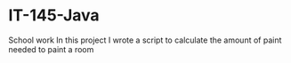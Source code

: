 # IT-145-Java
School work
In this project I wrote a script to calculate the amount of paint needed to paint a room
